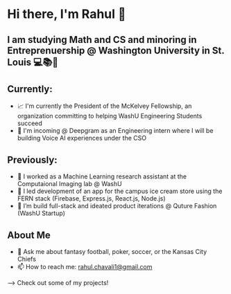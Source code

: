 # Hi there, I'm Rahul 👋
## I am studying Math and CS and minoring in Entreprenuership @ Washington University in St. Louis 💻📚🏫
## Currently:
- 📈 I'm currently the President of the McKelvey Fellowship, an organization committing to helping WashU Engineering Students succeed
- 💼 I'm incoming @ Deepgram as an Engineering intern where I will be building Voice AI experiences under the CSO
## Previously:
- 🔭 I worked as a Machine Learning research assistant at the Computaional Imaging lab @ WashU
- 🌱 I led development of an app for the campus ice cream store using the FERN stack (Firebase, Express.js, React.js, Node.js) 
- 🏢 I’m build full-stack and ideated product iterations @ Quture Fashion (WashU Startup)
## About Me
- 💬 Ask me about fantasy football, poker, soccer, or the Kansas City Chiefs
- 📫 How to reach me: rahul.chavali1@gmail.com

--> Check out some of my projects!

